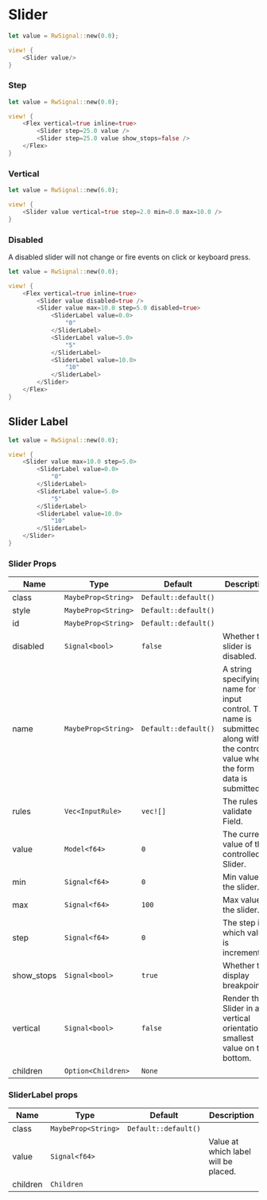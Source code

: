 # Slider

```rust demo
let value = RwSignal::new(0.0);

view! {
    <Slider value/>
}
```

### Step

```rust demo
let value = RwSignal::new(0.0);

view! {
    <Flex vertical=true inline=true>
        <Slider step=25.0 value />
        <Slider step=25.0 value show_stops=false />
    </Flex>
}
```

### Vertical

```rust demo
let value = RwSignal::new(6.0);

view! {
    <Slider value vertical=true step=2.0 min=0.0 max=10.0 />
}
```

### Disabled

A disabled slider will not change or fire events on click or keyboard press.

```rust demo
let value = RwSignal::new(0.0);

view! {
    <Flex vertical=true inline=true>
        <Slider value disabled=true />
        <Slider value max=10.0 step=5.0 disabled=true>
            <SliderLabel value=0.0>
                "0"
            </SliderLabel>
            <SliderLabel value=5.0>
                "5"
            </SliderLabel>
            <SliderLabel value=10.0>
                "10"
            </SliderLabel>
        </Slider>
    </Flex>
}
```

## Slider Label

```rust demo
let value = RwSignal::new(0.0);

view! {
    <Slider value max=10.0 step=5.0>
        <SliderLabel value=0.0>
            "0"
        </SliderLabel>
        <SliderLabel value=5.0>
            "5"
        </SliderLabel>
        <SliderLabel value=10.0>
            "10"
        </SliderLabel>
    </Slider>
}
```

### Slider Props

| Name | Type | Default | Description |
| --- | --- | --- | --- |
| class | `MaybeProp<String>` | `Default::default()` |  |
| style | `MaybeProp<String>` | `Default::default()` |  |
| id | `MaybeProp<String>` | `Default::default()` |  |
| disabled | `Signal<bool>` | `false` | Whether the slider is disabled. |
| name | `MaybeProp<String>` | `Default::default()` | A string specifying a name for the input control. This name is submitted along with the control's value when the form data is submitted. |
| rules | `Vec<InputRule>` | `vec![]` | The rules to validate Field. |
| value | `Model<f64>` | `0` | The current value of the controlled Slider. |
| min | `Signal<f64>` | `0` | Min value of the slider. |
| max | `Signal<f64>` | `100` | Max value of the slider. |
| step | `Signal<f64>` | `0` | The step in which value is incremented. |
| show_stops | `Signal<bool>` | `true` | Whether to display breakpoints. |
| vertical | `Signal<bool>` | `false` | Render the Slider in a vertical orientation, smallest value on the bottom. |
| children | `Option<Children>` | `None` |  |

### SliderLabel props

| Name     | Type                | Default              | Description                          |
| -------- | ------------------- | -------------------- | ------------------------------------ |
| class    | `MaybeProp<String>` | `Default::default()` |                                      |
| value    | `Signal<f64>`       |                      | Value at which label will be placed. |
| children | `Children`          |                      |                                      |

